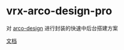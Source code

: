 # vrx-arco-design-pro

对 [arco-design](https://arco.design/) 进行封装的快速中后台搭建方案

[文档](https://vrx.gitee.io/arco-docs/)